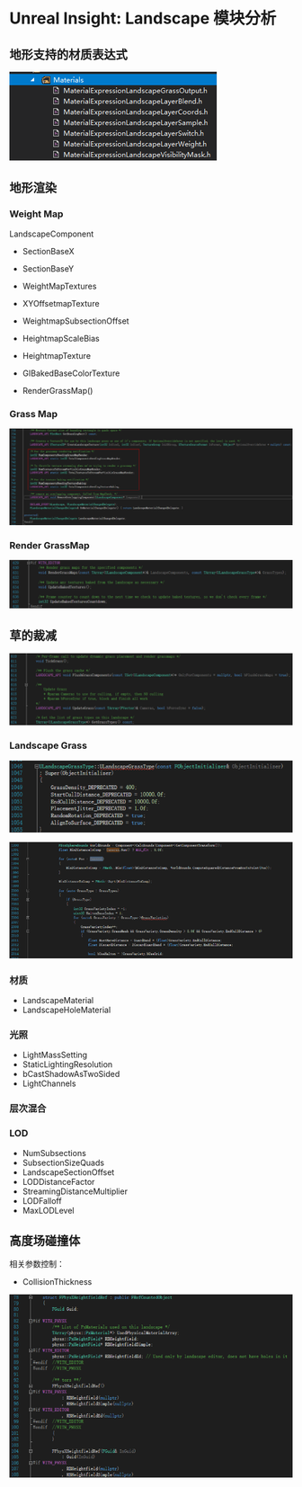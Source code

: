 # Unreal Insight: Landscape 模块分析

## 地形支持的材质表达式

![](images/t_mat_classes.png)

## 地形渲染

### Weight Map

LandscapeComponent

* SectionBaseX
* SectionBaseY
* WeightMapTextures
* XYOffsetmapTexture
* WeightmapSubsectionOffset
* HeightmapScaleBias
* HeightmapTexture
* GIBakedBaseColorTexture

* RenderGrassMap()

### Grass Map

![](images/t_grass_map_usage.png)

### Render GrassMap

![](images/t_grass_map_rendering.png)

## 草的裁减

![](images/t_grass_culling.png)

### Landscape Grass

![](images/t_grass_culling_params.png)

![](images/t_grass_hcomp_culling.png)

### 材质

* LandscapeMaterial
* LandscapeHoleMaterial

### 光照

* LightMassSetting
* StaticLightingResolution
* bCastShadowAsTwoSided
* LightChannels

### 层次混合

### LOD

* NumSubsections
* SubsectionSizeQuads
* LandscapeSectionOffset
* LODDistanceFactor
* StreamingDistanceMultiplier
* LODFalloff
* MaxLODLevel

## 高度场碰撞体

相关参数控制：

* CollisionThickness

![](images/t_height_collision.png)